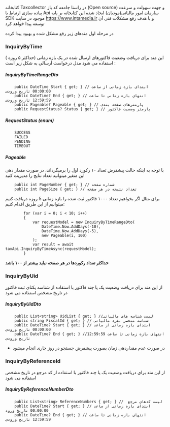 کتابخانه Taxcollector در راستا جامعه کد باز (Open source) و جهت سهولت و سرعت پیاده سازی ارتباط با Api سازمان امور مالیاتی(مودیان) ایجاد شده
این کتابخانه بر پایه SDK موجود در سایت https://www.intamedia.ir و با هدف رفع مشکلات فنی آن توسعه پیدا خواهد کرد

در مرحله اول متدهای زیر رفع مشکل شده و بهبود پیدا کرده

### InquiryByTime
این متد برای دریافت وضعیت فاکتورهای ارسال شده در یک بازه زمانی (حداکثر ۵ روزه ) استفاده می شود
مدل درخواست ارسالی به شکل زیر است :
##### InquiryByTimeRangeDto
```
    public DateTime Start { get; } // ابتدای بازه زمانی از ساعت 00:00:00 تاریخ ورودی
    public DateTime? End { get; } // انتهای بازه زمانی تا ساعت 12:59:59 تاریخ ورودی
    public Pageable? Pageable { get; } // پارمترهای صفحه بندی
    public RequestStatus? Status { get; } // پارمتر وضعیت فاکتور
```
##### RequestStatus (enum)
```
    SUCCESS
    FAILED
    PENDING
    TIMEOUT
```
##### Pageable
با توجه به اینکه حالت پیشفرض تعداد ۱۰ رکورد اول را برمیگرداند، در صورت مقدار دهی این متغیر میتوانید تعداد نتایج را مدیریت کنید 
```
    public int PageNumber { get; } // شماره صفحه
    public int PageSize { get; } // تعداد نتیجه در هر صفحه
```
برای مثال اگر بخواهیم تعداد ۱۰۰۰ فاکتور ثبت شده را بازه زمانی 5 روزه دریافت کنیم میتوانیم از این طریق اقدام کنیم:
```
        for (var i = 0; i < 10; i++)
        {
            var requestModel = new InquiryByTimeRangeDto(
                DateTime.Now.AddDays(-10),
                DateTime.Now.AddDays(-5),
                new Pageable(i, 100)
            );
            var result = await taxApi.InquiryByTimeAsync(requestModel);
        }
```
**حداکثر تعداد رکوردها در هر صفحه نباید بیشتر از ۱۰۰ باشد**

### InquiryByUid
از این متد برای دریافت وضعیت یک یا چند فاکتور با استفاده از شناسه یکتای ثبت فاکتور در تاریخ مشخص استفاده می شود

##### InquiryByUidDto
```
    public List<string> UidList { get; } //لیست شناسه های مالیاتی
    public string FiscalId { get; } // شناسه منحصر بفرد مالیاتی
    public DateTime? Start { get; } // ابتدای بازه زمانی از ساعت 00:00:00 تاریخ ورودی
    public DateTime? End { get; } //انتهای بازه زمانی تا ساعت 12:59:59 تاریخ ورودی
```
- در صورت عدم مقداردهی زمان بصورت پیشفرض جستجو در روز جاری انجام میشود

### InquiryByReferenceId
از این متد برای دریافت وضعیت یک یا چند فاکتور با استفاده از کد مرجع در تاریخ مشخص استفاده می شود

##### InquiryByReferenceNumberDto
```
    public List<string> ReferenceNumbers { get; } //  لیست کدهای مرجع
    public DateTime? Start { get; } // ابتدای بازه زمانی از ساعت 00:00:00 تاریخ ورود
    public DateTime? End { get; } // انتهای بازه زمانی تا ساعت 12:59:59 تاریخ ورودی
```
